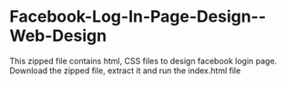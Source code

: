 # Facebook-Log-In-Page-Design--Web-Design
This zipped file contains html, CSS files to design facebook login page. Download the zipped file, extract it and run the index.html file
